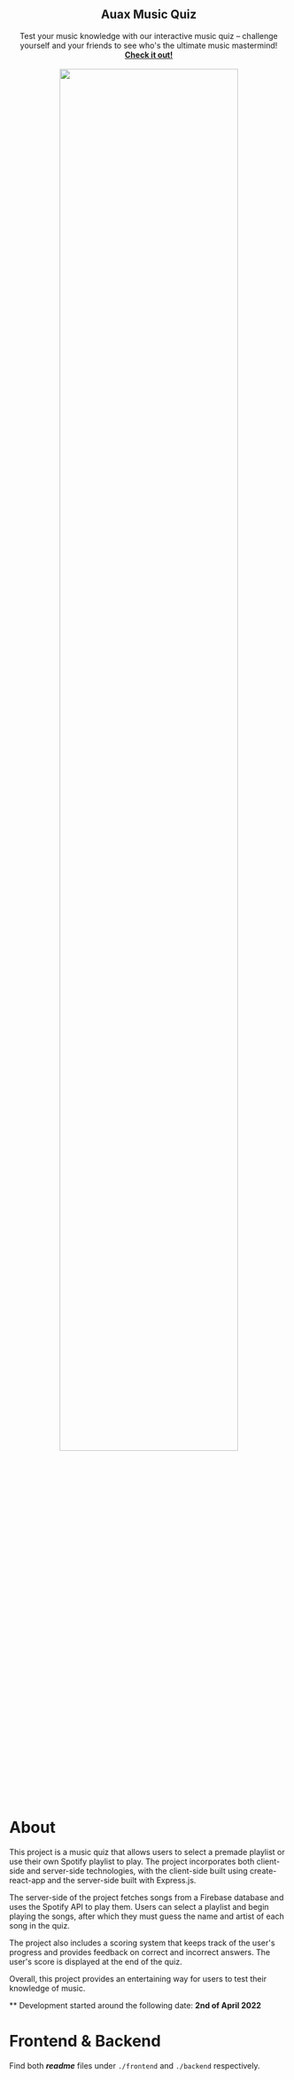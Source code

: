 <h2 align="center">Auax Music Quiz</h2>
<p align="center">
  Test your music knowledge with our interactive music quiz – challenge yourself and your friends to see who's the ultimate music mastermind!
  <br/>
  <a href="https://musicquiz.me"><b>Check it out!</b></a>
  <br/>
  <br/>
  <img src="https://user-images.githubusercontent.com/16353807/219961620-451bd412-64fe-482b-8e27-b7ad984667d1.png" width="80%"/>
</p>


# About

This project is a music quiz that allows users to select a premade playlist or use their own Spotify playlist to play. The project incorporates both client-side and server-side technologies, with the client-side built using create-react-app and the server-side built with Express.js.

The server-side of the project fetches songs from a Firebase database and uses the Spotify API to play them. Users can select a playlist and begin playing the songs, after which they must guess the name and artist of each song in the quiz.

The project also includes a scoring system that keeps track of the user's progress and provides feedback on correct and incorrect answers. The user's score is displayed at the end of the quiz.

Overall, this project provides an entertaining way for users to test their knowledge of music.


** Development started around the following date: **2nd of April 2022**

# Frontend & Backend

Find both ***readme*** files under `./frontend` and `./backend` respectively.
